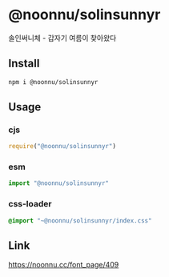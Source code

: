 # @noonnu/solinsunnyr
솔인써니체 - 갑자기 여름이 찾아왔다

## Install
```sh
npm i @noonnu/solinsunnyr
```
## Usage
### cjs
```js
require("@noonnu/solinsunnyr")
```
### esm
```js
import "@noonnu/solinsunnyr"
```
### css-loader
```css
@import "~@noonnu/solinsunnyr/index.css"
```

## Link
https://noonnu.cc/font_page/409